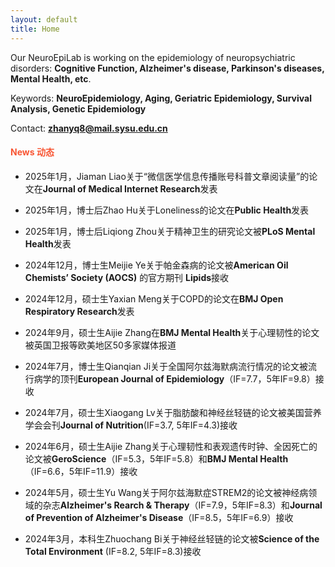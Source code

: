 ```yaml
---
layout: default
title: Home
---
```


Our NeuroEpiLab is working on the epidemiology of neuropsychiatric disorders: **Cognitive Function, Alzheimer's disease, Parkinson's diseases, Mental Health, etc**.

Keywords: **NeuroEpidemiology, Aging, Geriatric Epidemiology, Survival Analysis, Genetic Epidemiology**

Contact: **zhanyq8@mail.sysu.edu.cn**

####  <span style="color:#F85634">News 动态 </span>

* 2025年1月，Jiaman Liao关于“微信医学信息传播账号科普文章阅读量”的论文在**Journal of Medical Internet Research**发表

* 2025年1月，博士后Zhao Hu关于Loneliness的论文在**Public Health**发表

* 2025年1月，博士后Liqiong Zhou关于精神卫生的研究论文被**PLoS Mental Health**发表

* 2024年12月，博士生Meijie Ye关于帕金森病的论文被**American Oil Chemists’ Society (AOCS)** 的官方期刊 **Lipids**接收

* 2024年12月，硕士生Yaxian Meng关于COPD的论文在**BMJ Open Respiratory Research**发表

* 2024年9月，硕士生Aijie Zhang在**BMJ Mental Health**关于心理韧性的论文被英国卫报等欧美地区50多家媒体报道

* 2024年7月，博士生Qianqian Ji关于全国阿尔兹海默病流行情况的论文被流行病学的顶刊**European Journal of Epidemiology**（IF=7.7，5年IF=9.8）接收

* 2024年7月，硕士生Xiaogang Lv关于脂肪酸和神经丝轻链的论文被美国营养学会会刊**Journal of Nutrition**(IF=3.7, 5年IF=4.3)接收

* 2024年6月，硕士生Aijie Zhang关于心理韧性和表观遗传时钟、全因死亡的论文被**GeroScience**（IF=5.3，5年IF=5.8）和**BMJ Mental Health**（IF=6.6，5年IF=11.9）接收

* 2024年5月，硕士生Yu Wang关于阿尔兹海默症STREM2的论文被神经病领域的杂志**Alzheimer's Rearch & Therapy**（IF=7.9，5年IF=8.3）和**Journal of Prevention of Alzheimer's Disease**（IF=8.5，5年IF=6.9）接收

* 2024年3月，本科生Zhuochang Bi关于神经丝轻链的论文被**Science of the Total Environment** (IF=8.2, 5年IF=8.3)接收
